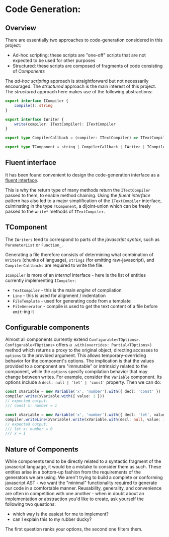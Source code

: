 # Code Generation:

## Overview

There are essentially two approaches to code-generation considered in this project:
* Ad-hoc scripting: these scripts are "one-off" scripts that are not expected to be used for other purposes
* Structured: these scripts are composed of fragments of code consisting of *Components*

The *ad-hoc scripting* approach is straightforward but not necessarily encouraged.  The *structured* approach is the main interest of this project.  The *structured* approach here makes use of the following abstractions:

```typescript
export interface ICompiler {
    compile(): string
}

export interface IWriter {
    write(compiler: ITextCompiler): ITextCompiler
}

export type CompilerCallback = (compiler: ITextCompiler) => ITextCompiler

export type TComponent = string | CompilerCallback | IWriter | ICompiler
```

## Fluent interface

It has been found convenient to design the code-generation interface as a [fluent interface](https://en.wikipedia.org/wiki/Fluent_interface).

This is why the return type of many methods return the `ITextCompiler` passed to them, to enable method chaining.  Using the *fluent interface* pattern has also led to a major simplification of the `ITextCompiler` interface, culminating in the type `TComponent`, a dijoint-union which can be freely passed to the `write*` methods of `ITextCompiler`.

## TComponent

The `IWriters` tend to correspond to parts of the *javascript syntax*, such as `ParameterList` or `Function_`.

Generating a file therefore consists of determining what combination of `Writers` (chunks of language), `strings` (for emitting raw-javascript), and `CompilerCallbacks` are required to write the file.

`ICompiler` is more of an *internal* interface - here is the list of entities currently implementing `ICompiler`:

* `TextCompiler` - this is the main *engine* of compilation
* `Line` - this is used for alignment / indentation
* `FileTemplate` - used for generating code from a template
* `FileGenerator` - compile is used to get the text content of a file before `emit`-ing it

## Configurable components

Almost all components currently extend `Configurable<TOptions>`.  `Configurable<TOptions>` offers a `.with(overrides: Partial<TOptions>)` method which returns a proxy to the original object, directing accesses to `options` to the provided argument.  This allows temporary-overriding behavior for the component's options.  The implication is that the values provided to a component are "immutable" or intrinsicly related to the component, while the `options` specify compilation behavior that may change between writes.  For example, consider the `Variable` component.  Its options include a `decl: null | 'let' | 'const'` property.  Then we can do:

```typescript
const xVariable = new Variable('x', 'number').with({ decl: 'const' })
compiler.write(xVariable.with({ value: 1 }))
// expected output:
/// const x: number = 1
```

```typescript
const xVariable = new Variable('x', 'number').with({ decl: 'let', value: 0 })
compiler.writeLine(xVariable).write(xVariable.with(decl: null, value: 1))
// expected output:
/// let x: number = 0
/// x = 1
```

## Nature of Components

While components tend to be directly related to a syntactic fragment of the javascript language, it would be a mistake to consider them as such.  These entities arise in a bottom-up fashion from the requirements of the generators we are using.  We aren't trying to build a complete or conforming javascript AST - we want the "minimal" functionality required to generate our code in a comfortable manner.  Reusability, generality, and convenience are often in competition with one another - when in doubt about an implementation or abstraction you'd like to create, ask yourself the following two questions:

* which way is the easiest for me to implement?
* can I explain this to my rubber ducky?

The first question ranks your options, the second one filters them.